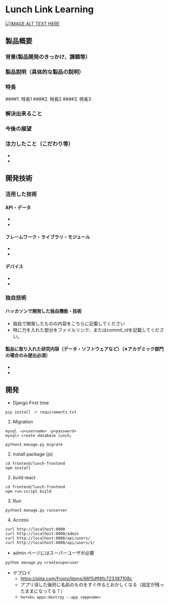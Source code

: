 # Lunch Link Learning


[![IMAGE ALT TEXT HERE](https://jphacks.com/wp-content/uploads/2020/09/JPHACKS2020_ogp.jpg)](https://www.youtube.com/watch?v=G5rULR53uMk)

## 製品概要
### 背景(製品開発のきっかけ、課題等）
### 製品説明（具体的な製品の説明）
### 特長
####1. 特長1
####2. 特長2
####3. 特長3

### 解決出来ること
### 今後の展望
### 注力したこと（こだわり等）
* 
* 

## 開発技術
### 活用した技術
#### API・データ
* 
* 

#### フレームワーク・ライブラリ・モジュール
* 
* 

#### デバイス
* 
* 

### 独自技術
#### ハッカソンで開発した独自機能・技術
* 独自で開発したものの内容をこちらに記載してください
* 特に力を入れた部分をファイルリンク、またはcommit_idを記載してください。

#### 製品に取り入れた研究内容（データ・ソフトウェアなど）（※アカデミック部門の場合のみ提出必須）
* 
* 

## 開発
* Django
First time

```
pip install -r requirements.txt
```

1. Migration
```
mysql -u<username> -p<password>
mysql> create database lunch;

python3 manage.py migrate
```

2. install package (js)
```
cd frontend/lunch-frontend
npm install
```

2. build react
```
cd frontend/lunch-frontend
npm run-script build
```

3. Run
```
python3 manage.py runserver
```

4. Access
```
curl http://localhost:8000
curl http://localhost:8000/admin
curl http://localhost:8000/api/users/
curl http://localhost:8000/api/users/1/
```
- admin ページにはスーパーユーザが必要
```
python manage.py createsuperuser
```

- デプロイ
  - https://qiita.com/frosty/items/66f5dff8fc723387108c
  - アプリ消した後同じ名前のものをすぐ作るとおかしくなる（設定が残ったままになってる？）
  - `heroku apps:destroy --app <appname>`
